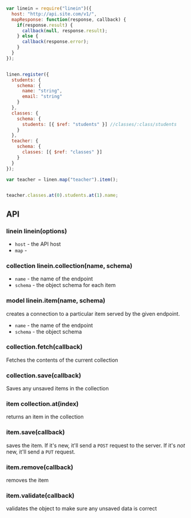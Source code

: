 ```javascript

var linein = require("linein")({
  host: "http://api.site.com/v1/",
  mapResponse: function(response, callback) {
    if(response.result) {
      callback(null, response.result);
    } else {
      callback(response.error);
    }
  }
});


linen.register({
  students: {
    schema: {
      name: "string",
      email: "string"
    }
  },
  classes: {
    schema: {
      students: [{ $ref: "students" }] //classes/:class/students
    }
  },
  teacher: {
    schema: {
      classes: [{ $ref: "classes" }]
    }
  }
});

var teacher = linen.map("teacher").item();


teacher.classes.at(0).students.at(1).name;

```


## API


### linein linein(options)

- `host` - the API host
- `map`  - 

### collection linein.collection(name, schema)

- `name` - the name of the endpoint
- `schema` - the object schema for each item

### model linein.item(name, schema)

creates a connection to a particular item served by the given endpoint.

- `name` - the name of the endpoint
- `schema` - the object schema

### collection.fetch(callback)

Fetches the contents of the current collection

### collection.save(callback)

Saves any unsaved items in the collection

### item collection.at(index)

returns an item in the collection

### item.save(callback)

saves the item. If it's new, it'll send a `POST` request to the server. If it's *not* new, it'll send a `PUT` request.

### item.remove(callback)

removes the item

### item.validate(callback)

validates the object to make sure any unsaved data is correct

